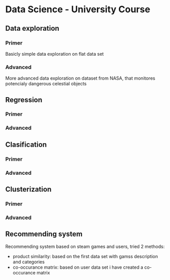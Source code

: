 # Data Science - University Course

## Data exploration
### Primer
Basicly simple data exploration on flat data set
### Advanced
More advanced data exploration on dataset from NASA, that monitores potencialy dangerous celestial objects

## Regression
### Primer

### Advanced

## Clasification
### Primer

### Advanced

## Clusterization
### Primer
### Advanced

## Recommending system
Recommending system based on steam games and users, tried 2 methods:
* product similarity: based on the first data set with gamss description and categories
* co-occurance matrix: based on user data set i have created a co-occurance matrix
